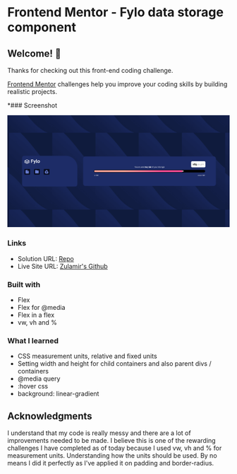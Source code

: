 # Frontend Mentor - Fylo data storage component

## Welcome! 👋

Thanks for checking out this front-end coding challenge.

[Frontend Mentor](https://www.frontendmentor.io) challenges help you improve your coding skills by building realistic projects.

*### Screenshot

![Screenshot](screenshot.png?raw=true "Screenshot")

### Links

- Solution URL: [Repo](https://github.com/zulamirsofian/fylo-data-storage-component)
- Live Site URL: [Zulamir's Github](https://zulamirsofian.github.io/frontendmentor/fylo-data-storage-component)

### Built with

- Flex
- Flex for @media
- Flex in a flex
- vw, vh and %

### What I learned

- CSS measurement units, relative and fixed units
- Setting width and height for child containers and also parent divs / containers
- @media query
- :hover css
- background: linear-gradient


## Acknowledgments

I understand that my code is really messy and there are a lot of improvements needed to be made. I believe this is one of the rewarding challenges I have completed as of today because I used vw, vh and % for measurement units. Understanding how the units should be used. By no means I did it perfectly as I've applied it on padding and border-radius.

